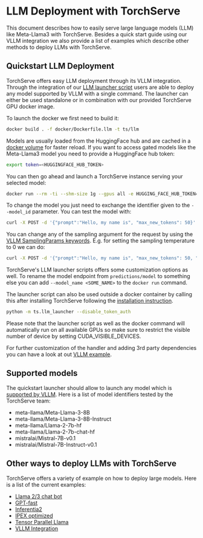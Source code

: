 # LLM Deployment with TorchServe

This document describes how to easily serve large language models (LLM) like Meta-Llama3 with TorchServe.
Besides a quick start guide using our VLLM integration we also provide a list of examples which describe other methods to deploy LLMs with TorchServe.

## Quickstart LLM Deployment

TorchServe offers easy LLM deployment through its VLLM integration.
Through the integration of our [LLM launcher script](https://github.com/pytorch/serve/blob/7a9b145204b4d7cfbb114fe737cf980221e6181e/ts/llm_launcher.py) users are able to deploy any model supported by VLLM with a single command.
The launcher can either be used standalone or in combination with our provided TorchServe GPU docker image.

To launch the docker we first need to build it:
```bash
docker build . -f docker/Dockerfile.llm -t ts/llm
```

Models are usually loaded from the HuggingFace hub and are cached in a [docker volume](https://docs.docker.com/storage/volumes/) for faster reload.
If you want to access gated models like the Meta-Llama3 model you need to provide a HuggingFace hub token:
```bash
export token=<HUGGINGFACE_HUB_TOKEN>
```

You can then go ahead and launch a TorchServe instance serving your selected model:
```bash
docker run --rm -ti --shm-size 1g --gpus all -e HUGGING_FACE_HUB_TOKEN=$token -p 8080:8080 -v data:/data ts/llm --model_id meta-llama/Meta-Llama-3-8B-Instruct --disable_token_auth
```

To change the model you just need to exchange the identifier given to the `--model_id` parameter.
You can test the model with:
```bash
curl -X POST -d '{"prompt":"Hello, my name is", "max_new_tokens": 50}' --header "Content-Type: application/json" "http://localhost:8080/predictions/model"
```

You can change any of the sampling argument for the request by using the [VLLM SamplingParams keywords](https://docs.vllm.ai/en/stable/dev/sampling_params.html#vllm.SamplingParams).
E.g. for setting the sampling temperature to 0 we can do:
```bash
curl -X POST -d '{"prompt":"Hello, my name is", "max_new_tokens": 50, "temperature": 0}' --header "Content-Type: application/json" "http://localhost:8080/predictions/model"
```

TorchServe's LLM launcher scripts offers some customization options as well.
To rename the model endpoint from `predictions/model` to something else you can add `--model_name <SOME_NAME>` to the `docker run` command.

The launcher script can also be used outside a docker container by calling this after installing TorchServe following the [installation instruction](https://github.com/pytorch/serve/blob/feature/single_cmd_llm_deployment/README.md#-quick-start-with-torchserve).
```bash
python -m ts.llm_launcher --disable_token_auth
```

Please note that the launcher script as well as the docker command will automatically run on all available GPUs so make sure to restrict the visible number of device by setting CUDA_VISIBLE_DEVICES.

For further customization of the handler and adding 3rd party dependencies you can have a look at out [VLLM example](https://github.com/pytorch/serve/tree/master/examples/large_models/vllm).

## Supported models
The quickstart launcher should allow to launch any model which is [supported by VLLM](https://docs.vllm.ai/en/latest/models/supported_models.html).
Here is a list of model identifiers tested by the TorchServe team:

* meta-llama/Meta-Llama-3-8B
* meta-llama/Meta-Llama-3-8B-Instruct
* meta-llama/Llama-2-7b-hf
* meta-llama/Llama-2-7b-chat-hf
* mistralai/Mistral-7B-v0.1
* mistralai/Mistral-7B-Instruct-v0.1

## Other ways to deploy LLMs with TorchServe

TorchServe offers a variety of example on how to deploy large models.
Here is a list of the current examples:

* [Llama 2/3 chat bot](https://github.com/pytorch/serve/tree/master/examples/LLM/llama)
* [GPT-fast](https://github.com/pytorch/serve/tree/master/examples/large_models/gpt_fast)
* [Inferentia2](https://github.com/pytorch/serve/tree/master/examples/large_models/inferentia2)
* [IPEX optimized](https://github.com/pytorch/serve/tree/master/examples/large_models/ipex_llm_int8)
* [Tensor Parallel Llama](https://github.com/pytorch/serve/tree/master/examples/large_models/tp_llama)
* [VLLM Integration](https://github.com/pytorch/serve/tree/master/examples/large_models/vllm)
